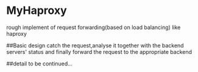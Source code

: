 # MyHaproxy
rough implement of request forwarding(based on load balancing) like haproxy 

##Basic design
catch the request,analyse it together with the backend servers' status and finally forward the request to the appropriate backend

##detail
to be continued...
